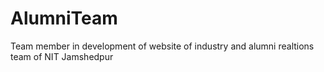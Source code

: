 # AlumniTeam
Team member in development of website of industry and alumni realtions team of NIT Jamshedpur
